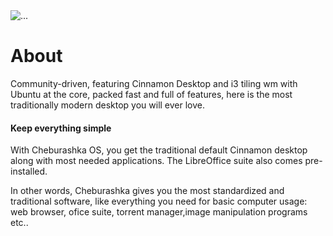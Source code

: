 <div class="container my-5">
<img src="/scr.webp" class="img-fluid rounded" alt="...">
</div>

<div class="container my-5 column">

# About

Community-driven, featuring Cinnamon Desktop and i3 tiling wm with Ubuntu at the core, packed fast and full of features, here is the most traditionally modern desktop you will ever love.


#### Keep everything simple
With Cheburashka OS, you get the traditional default Cinnamon desktop along with most needed applications. The LibreOffice suite also comes pre-installed.

In other words, Cheburashka gives you the most standardized and traditional software, like everything you need for basic computer usage: web browser, ofice suite, torrent manager,image manipulation programs etc..

</div>